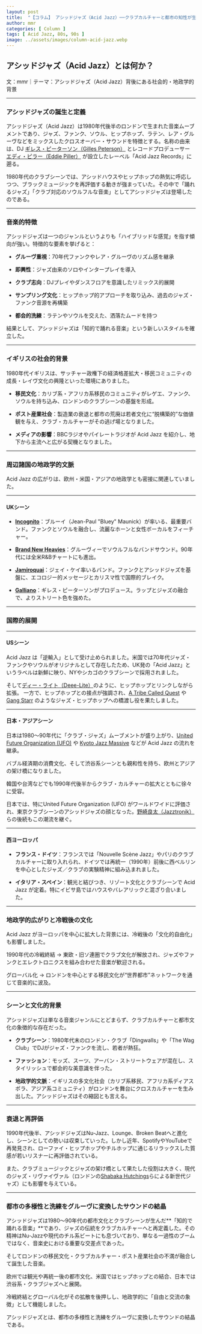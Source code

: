 ```yaml
---
layout: post
title:  "【コラム】 アシッドジャズ（Acid Jazz）──クラブカルチャーと都市の知性が生んだ音の融合"
author: mmr
categories: [ Column ]
tags: [ Acid Jazz, 80s, 90s ]
image: ../assets/images/column-acid-jazz.webp
---
```


## アシッドジャズ（Acid Jazz）とは何か？


文：mmr｜テーマ：アシッドジャズ（Acid Jazz）背後にある社会的・地政学的背景



<hr>

### アシッドジャズの誕生と定義

アシッドジャズ（Acid Jazz）は1980年代後半のロンドンで生まれた音楽ムーブメントであり、ジャズ、ファンク、ソウル、ヒップホップ、ラテン、レア・グルーヴなどをミックスしたクロスオーバー・サウンドを特徴とする。名称の由来は、DJ [ギレス・ピーターソン（Gilles Peterson）](https://amzn.to/3KOnzMr) とレコードプロデューサー [エディ・ピラー（Eddie Piller）](https://amzn.to/4hdwdAb) が設立したレーベル「Acid Jazz Records」に遡る。

1980年代のクラブシーンでは、アシッドハウスやヒップホップの熱気に呼応しつつ、ブラックミュージックを再評価する動きが強まっていた。その中で「踊れるジャズ」「クラブ対応のソウルフルな音楽」としてアシッドジャズは登場したのである。


<hr>

### 音楽的特徴

アシッドジャズは一つのジャンルというよりも「ハイブリッドな感覚」を指す傾向が強い。特徴的な要素を挙げると：

- **グルーヴ重視**：70年代ファンクやレア・グルーヴのリズム感を継承

- **即興性**：ジャズ由来のソロやインタープレイを導入

- **クラブ志向**：DJプレイやダンスフロアを意識したリミックス的展開

- **サンプリング文化**：ヒップホップ的アプローチを取り込み、過去のジャズ・ファンク音源を再構築

- **都会的洗練**：ラテンやソウルを交えた、洒落たムードを持つ

結果として、アシッドジャズは「知的で踊れる音楽」という新しいスタイルを確立した。


<hr>

### イギリスの社会的背景

1980年代イギリスは、サッチャー政権下の経済格差拡大・移民コミュニティの成長・レイヴ文化の興隆といった環境にありました。

- **移民文化**：カリブ系・アフリカ系移民のコミュニティがレゲエ、ファンク、ソウルを持ち込み、ロンドンのクラブシーンの基盤を形成。

- **ポスト産業社会**：製造業の衰退と都市の荒廃は若者文化に“脱構築的”な価値観を与え、クラブ・カルチャーがその逃げ場となりました。

- **メディアの影響**：BBCラジオやパイレートラジオが Acid Jazz を紹介し、地下から主流へと広がる契機となりました。


<hr>

### 周辺諸国の地政学的文脈

Acid Jazz の広がりは、欧州・米国・アジアの地政学とも密接に関連していました。


<hr>

#### UKシーン

- [**Incognito**](https://amzn.to/470j5Lr)：ブルーイ（Jean-Paul "Bluey" Maunick）が率いる、最重要バンド。ファンクとソウルを融合し、流麗なホーンと女性ボーカルをフィーチャー。

- [**Brand New Heavies**](https://amzn.to/3KPmqEe)：グルーヴィーでソウルフルなバンドサウンド。90年代には全米R&Bチャートにも進出。

- [**Jamiroquai**](https://amzn.to/4haQsP0)：ジェイ・ケイ率いるバンド。ファンクとアシッドジャズを基盤に、エコロジー的メッセージとカリスマ性で国際的ブレイク。

- [**Galliano**](https://amzn.to/48uBEIK)：ギレス・ピーターソンがプロデュース。ラップとジャズの融合で、よりストリート色を強めた。


<hr>

### 国際的展開


<hr>

#### USシーン

Acid Jazz は「逆輸入」として受け止められました。米国では70年代ジャズ・ファンクやソウルがオリジナルとして存在したため、UK発の「Acid Jazz」というラベルは新鮮に映り、NYやシカゴのクラブシーンで採用されました。

そして[ディー・ライト（Deee-Lite）](https://amzn.to/3W7JKj0)のように、ヒップホップとリンクしながら拡張。
一方で、ヒップホップとの接点が強調され、[A Tribe Called Quest](https://amzn.to/4n1XXZO) や [Gang Starr](https://amzn.to/46QAJBa) のようなジャズ・ヒップホップへの橋渡し役を果たしました。



<hr>

#### 日本・アジアシーン

日本は1980〜90年代に「クラブ・ジャズ」ムーブメントが盛り上がり、[United Future Organization (UFO)](https://amzn.to/4om4AXX) や [Kyoto Jazz Massive](https://amzn.to/3J3bJNV) などが Acid Jazz の流れを継承。

バブル経済期の消費文化、そして渋谷系シーンとも親和性を持ち、欧州とアジアの架け橋になりました。

韓国や台湾などでも1990年代後半からクラブ・カルチャーの拡大とともに徐々に受容。

日本では、特にUnited Future Organization (UFO) がワールドワイドに評価され、東京クラブシーンのアシッドジャズの顔となった。[野崎良太（Jazztronik）](https://amzn.to/4nP9mxl)らの後続もこの潮流を継ぐ。


<hr>

#### 西ヨーロッパ

- **フランス・ドイツ**：フランスでは「Nouvelle Scène Jazz」やパリのクラブカルチャーに取り入れられ、ドイツでは再統一（1990年）前後に西ベルリンを中心としたジャズ／クラブの実験精神に組み込まれました。

- **イタリア・スペイン**：観光と結びつき、リゾート文化とクラブシーンで Acid Jazz が定着。特にイビサ島ではハウスやバレアリックと混ざり合いました。




<hr>

### 地政学的広がりと冷戦後の文化

Acid Jazz がヨーロッパを中心に拡大した背景には、冷戦後の「文化的自由化」も影響しました。

1990年代の冷戦終結 → 東欧・旧ソ連圏でクラブ文化が解放され、ジャズやファンクとエレクトロニクスを組み合わせた音楽が歓迎される。

グローバル化 → ロンドンを中心とする移民文化が“世界都市”ネットワークを通じて音楽的に波及。



<hr>

### シーンと文化的背景

アシッドジャズは単なる音楽ジャンルにとどまらず、クラブカルチャーと都市文化の象徴的な存在だった。

- **クラブシーン**：1980年代末のロンドン・クラブ「Dingwalls」や「The Wag Club」でDJがジャズ・ファンクを流し、若者が熱狂。

- **ファッション**：モッズ、スーツ、アーバン・ストリートウェアが混在し、スタイリッシュで都会的な美意識を伴った。

- **地政学的文脈**：イギリスの多文化社会（カリブ系移民、アフリカ系ディアスポラ、アジア系コミュニティ）がロンドンを舞台にクロスカルチャーを生み出した。アシッドジャズはその縮図とも言える。



<hr>

### 衰退と再評価

1990年代後半、アシッドジャズはNu-Jazz、Lounge、Broken Beatへと進化し、シーンとしての勢いは収束していった。しかし近年、SpotifyやYouTubeで再発見され、ローファイ・ヒップホップやチルホップに通じるリラックスした質感が若いリスナーに再評価されている。

また、クラブミュージックとジャズの架け橋として果たした役割は大きく、現代のジャズ・リヴァイヴァル（ロンドンの[Shabaka Hutchings](https://amzn.to/3W0xMYx)らによる新世代ジャズ）にも影響を与えている。



<hr>

### 都市の多様性と洗練をグルーヴに変換したサウンドの結晶

アシッドジャズは1980〜90年代の都市文化とクラブシーンが生んだ**「知的で踊れる音楽」**であり、ジャズの伝統をクラブカルチャーへと再定義した。その精神はNu-Jazzや現代のチル系ビートにも息づいており、単なる一過性のブームではなく、音楽史における重要な交差点であった。

そしてロンドンの移民文化・クラブカルチャー・ポスト産業社会の不満が融合して誕生した音楽。

欧州では観光や再統一後の都市文化、米国ではヒップホップとの結合、日本では渋谷系・クラブジャズへと展開。

冷戦終結とグローバル化がその拡散を後押しし、地政学的に「自由と交流の象徴」として機能しました。

アシッドジャズとは、都市の多様性と洗練をグルーヴに変換したサウンドの結晶である。